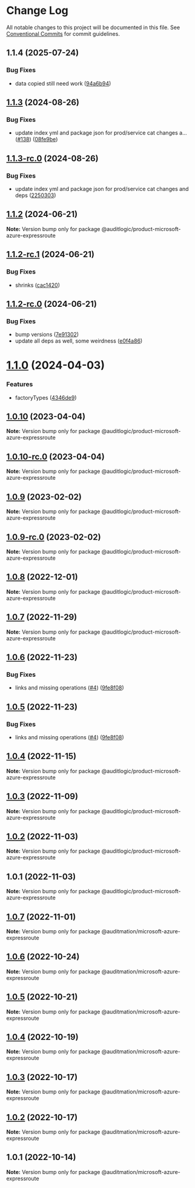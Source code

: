 # Change Log

All notable changes to this project will be documented in this file.
See [Conventional Commits](https://conventionalcommits.org) for commit guidelines.

## 1.1.4 (2025-07-24)


### Bug Fixes

* data copied still need work ([94a6b94](https://github.com/zerobias-org/product/commit/94a6b942fb0516367548599d739529536132755a))





## [1.1.3](https://github.com/auditlogic/product/compare/@auditlogic/product-microsoft-azure-expressroute@1.1.2...@auditlogic/product-microsoft-azure-expressroute@1.1.3) (2024-08-26)


### Bug Fixes

* update index yml and package json for prod/service cat changes a… ([#138](https://github.com/auditlogic/product/issues/138)) ([08fe9be](https://github.com/auditlogic/product/commit/08fe9beb1c8457462a19bc69caa02e6212d97e1a))





## [1.1.3-rc.0](https://github.com/auditlogic/product/compare/@auditlogic/product-microsoft-azure-expressroute@1.1.2...@auditlogic/product-microsoft-azure-expressroute@1.1.3-rc.0) (2024-08-26)


### Bug Fixes

* update index yml and package json for prod/service cat changes and deps ([2250303](https://github.com/auditlogic/product/commit/225030363a363608240135b7ebed386b28f01e4b))





## [1.1.2](https://github.com/auditlogic/product/compare/@auditlogic/product-microsoft-azure-expressroute@1.1.2-rc.1...@auditlogic/product-microsoft-azure-expressroute@1.1.2) (2024-06-21)

**Note:** Version bump only for package @auditlogic/product-microsoft-azure-expressroute





## [1.1.2-rc.1](https://github.com/auditlogic/product/compare/@auditlogic/product-microsoft-azure-expressroute@1.1.2-rc.0...@auditlogic/product-microsoft-azure-expressroute@1.1.2-rc.1) (2024-06-21)


### Bug Fixes

* shrinks ([cac1420](https://github.com/auditlogic/product/commit/cac14200fefcd8183ab69fe89a47bd3f70f563e9))





## [1.1.2-rc.0](https://github.com/auditlogic/product/compare/@auditlogic/product-microsoft-azure-expressroute@1.1.0...@auditlogic/product-microsoft-azure-expressroute@1.1.2-rc.0) (2024-06-21)


### Bug Fixes

* bump versions ([7e91302](https://github.com/auditlogic/product/commit/7e913023b8b312150ed7762c32fbbe616be71de5))
* update all deps as well, some weirdness ([e0f4a86](https://github.com/auditlogic/product/commit/e0f4a864714e2d3de6bbf3da014d5312fe53be2f))





# [1.1.0](https://github.com/auditlogic/product/compare/@auditlogic/product-microsoft-azure-expressroute@1.0.10...@auditlogic/product-microsoft-azure-expressroute@1.1.0) (2024-04-03)


### Features

* factoryTypes ([4346de9](https://github.com/auditlogic/product/commit/4346de92693aee892fccf725338ffc7b80ab182b))





## [1.0.10](https://github.com/auditlogic/product/compare/@auditlogic/product-microsoft-azure-expressroute@1.0.9...@auditlogic/product-microsoft-azure-expressroute@1.0.10) (2023-04-04)

**Note:** Version bump only for package @auditlogic/product-microsoft-azure-expressroute





## [1.0.10-rc.0](https://github.com/auditlogic/product/compare/@auditlogic/product-microsoft-azure-expressroute@1.0.9...@auditlogic/product-microsoft-azure-expressroute@1.0.10-rc.0) (2023-04-04)

**Note:** Version bump only for package @auditlogic/product-microsoft-azure-expressroute





## [1.0.9](https://github.com/auditlogic/product/compare/@auditlogic/product-microsoft-azure-expressroute@1.0.8...@auditlogic/product-microsoft-azure-expressroute@1.0.9) (2023-02-02)

**Note:** Version bump only for package @auditlogic/product-microsoft-azure-expressroute





## [1.0.9-rc.0](https://github.com/auditlogic/product/compare/@auditlogic/product-microsoft-azure-expressroute@1.0.8...@auditlogic/product-microsoft-azure-expressroute@1.0.9-rc.0) (2023-02-02)

**Note:** Version bump only for package @auditlogic/product-microsoft-azure-expressroute





## [1.0.8](https://github.com/auditlogic/product/compare/@auditlogic/product-microsoft-azure-expressroute@1.0.7...@auditlogic/product-microsoft-azure-expressroute@1.0.8) (2022-12-01)

**Note:** Version bump only for package @auditlogic/product-microsoft-azure-expressroute





## [1.0.7](https://github.com/auditlogic/product/compare/@auditlogic/product-microsoft-azure-expressroute@1.0.6...@auditlogic/product-microsoft-azure-expressroute@1.0.7) (2022-11-29)

**Note:** Version bump only for package @auditlogic/product-microsoft-azure-expressroute





## [1.0.6](https://github.com/auditlogic/product/compare/@auditlogic/product-microsoft-azure-expressroute@1.0.4...@auditlogic/product-microsoft-azure-expressroute@1.0.6) (2022-11-23)


### Bug Fixes

* links and missing operations ([#4](https://github.com/auditlogic/product/issues/4)) ([9fe8f08](https://github.com/auditlogic/product/commit/9fe8f08fe7c57fdb79f991ac35bd6ac2e7dcad38))





## [1.0.5](https://github.com/auditlogic/product/compare/@auditlogic/product-microsoft-azure-expressroute@1.0.4...@auditlogic/product-microsoft-azure-expressroute@1.0.5) (2022-11-23)


### Bug Fixes

* links and missing operations ([#4](https://github.com/auditlogic/product/issues/4)) ([9fe8f08](https://github.com/auditlogic/product/commit/9fe8f08fe7c57fdb79f991ac35bd6ac2e7dcad38))





## [1.0.4](https://github.com/auditlogic/product/compare/@auditlogic/product-microsoft-azure-expressroute@1.0.3...@auditlogic/product-microsoft-azure-expressroute@1.0.4) (2022-11-15)

**Note:** Version bump only for package @auditlogic/product-microsoft-azure-expressroute





## [1.0.3](https://github.com/auditlogic/product/compare/@auditlogic/product-microsoft-azure-expressroute@1.0.2...@auditlogic/product-microsoft-azure-expressroute@1.0.3) (2022-11-09)

**Note:** Version bump only for package @auditlogic/product-microsoft-azure-expressroute





## [1.0.2](https://github.com/auditlogic/product/compare/@auditlogic/product-microsoft-azure-expressroute@1.0.1...@auditlogic/product-microsoft-azure-expressroute@1.0.2) (2022-11-03)

**Note:** Version bump only for package @auditlogic/product-microsoft-azure-expressroute





## 1.0.1 (2022-11-03)

**Note:** Version bump only for package @auditlogic/product-microsoft-azure-expressroute





## [1.0.7](https://github.com/auditmation/store-content/compare/@auditmation/microsoft-azure-expressroute@1.0.6...@auditmation/microsoft-azure-expressroute@1.0.7) (2022-11-01)

**Note:** Version bump only for package @auditmation/microsoft-azure-expressroute





## [1.0.6](https://github.com/auditmation/store-content/compare/@auditmation/microsoft-azure-expressroute@1.0.5...@auditmation/microsoft-azure-expressroute@1.0.6) (2022-10-24)

**Note:** Version bump only for package @auditmation/microsoft-azure-expressroute





## [1.0.5](https://github.com/auditmation/store-content/compare/@auditmation/microsoft-azure-expressroute@1.0.4...@auditmation/microsoft-azure-expressroute@1.0.5) (2022-10-21)

**Note:** Version bump only for package @auditmation/microsoft-azure-expressroute





## [1.0.4](https://github.com/auditmation/store-content/compare/@auditmation/microsoft-azure-expressroute@1.0.3...@auditmation/microsoft-azure-expressroute@1.0.4) (2022-10-19)

**Note:** Version bump only for package @auditmation/microsoft-azure-expressroute





## [1.0.3](https://github.com/auditmation/store-content/compare/@auditmation/microsoft-azure-expressroute@1.0.2...@auditmation/microsoft-azure-expressroute@1.0.3) (2022-10-17)

**Note:** Version bump only for package @auditmation/microsoft-azure-expressroute





## [1.0.2](https://github.com/auditmation/store-content/compare/@auditmation/microsoft-azure-expressroute@1.0.1...@auditmation/microsoft-azure-expressroute@1.0.2) (2022-10-17)

**Note:** Version bump only for package @auditmation/microsoft-azure-expressroute





## 1.0.1 (2022-10-14)

**Note:** Version bump only for package @auditmation/microsoft-azure-expressroute

